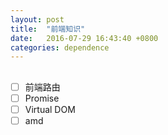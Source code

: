 ```yaml
---
layout: post
title:  "前端知识"
date:   2016-07-29 16:43:40 +0800
categories: dependence
---
```

##

- [ ] 前端路由
- [ ] Promise
- [ ] Virtual DOM
- [ ] amd
